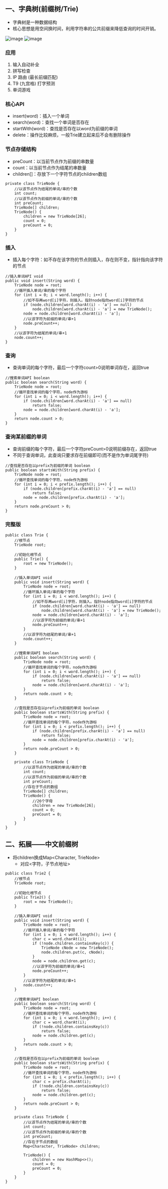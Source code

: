 ## 一、字典树(前缀树/Trie)
 - 字典树是一种数据结构
 - 核心思想是用空间换时间，利用字符串的公共前缀来降低查询的时间开销。

![image](http://note.youdao.com/yws/res/37523/683FCB8500A949F7839F16DC71A6FAF2)
![image](http://note.youdao.com/yws/res/37544/205DF13166574601A9244AE9F772BFCF)

### 应用
 1. 输入自动补全
 2. 拼写检查
 3. IP 路由 (最长前缀匹配)
 4. T9 (九宫格) 打字预测
 5. 单词游戏

### 核心API
 - insert(word)：插入一个单词
 - search(word)：查找一个单词是否存在
 - startWith(word)：查找是否存在以word为前缀的单词
 - delete：操作比较麻烦，一般Trie建立起来后不会有删除操作

### 节点存储结构
 - preCount：以当前节点作为前缀的串数量
 - count：以当前节点作为结尾的串数量
 - children[]：存放下一个字符节点的children数组

```
private class TrieNode {
    //以该节点作为结尾的单词/串的个数
    int count;
    //以该节点作为前缀的单词/串的个数
    int preCount;
    TrieNode[] children;
    TrieNode() {
        children = new TrieNode[26];
        count = 0;
        preCount = 0;
    }
}
```

### 插入
 - 插入每个字符：如不存在该字符的节点则插入，存在则不变，指针指向该字符的节点

```
//插入单词API void
public void insert(String word) {
    TrieNode node = root;
    //循环插入单词/串的每个字符
    for (int i = 0; i < word.length(); i++) {
        //如不存再word[i]字符，则插入。指针node指向word[i]字符的节点
        if (node.children[word.charAt(i) - 'a'] == null)
            node.children[word.charAt(i) - 'a'] = new TrieNode();
        node = node.children[word.charAt(i) - 'a'];
        //以该字符为前缀的单词/串+1
        node.preCount++;
    }
    //以该字符为结尾的单词/串+1
    node.count++;
}
```

### 查询
 - 查询单词的每个字符，最后一个字符count>0说明单词存在，返回true
```
//搜索单词API boolean
public boolean search(String word) {
    TrieNode node = root;
    //循环查找单词的每个字符，node作为游标
    for (int i = 0; i < word.length(); i++) {
        if (node.children[word.charAt(i) - 'a'] == null)
            return false;
        node = node.children[word.charAt(i) - 'a'];
    }
    return node.count > 0;
}
```
### 查询某前缀的单词
 - 查询前缀的每个字符，最后一个字符preCount>0说明前缀存在，返回true
 - 不同于查询单词，此查询只要求存在前缀即可(而不是作为单词尾字符)

```
//查找是否存在以prefix为前缀的单词 boolean
public boolean startsWith(String prefix) {
    TrieNode node = root;
    //循环查找单词的每个字符，node作为游标
    for (int i = 0; i < prefix.length(); i++) {
        if (node.children[prefix.charAt(i) - 'a'] == null)
            return false;
        node = node.children[prefix.charAt(i) - 'a'];
    }
    return node.preCount > 0;
}
```

### 完整版
```
public class Trie {
    //根节点
    TrieNode root;

    //初始化根节点
    public Trie() {
        root = new TrieNode();
    }

    //插入单词API void
    public void insert(String word) {
        TrieNode node = root;
        //循环插入单词/串的每个字符
        for (int i = 0; i < word.length(); i++) {
            //如不存再word[i]字符，则插入。指针node指向word[i]字符的节点
            if (node.children[word.charAt(i) - 'a'] == null)
                node.children[word.charAt(i) - 'a'] = new TrieNode();
            node = node.children[word.charAt(i) - 'a'];
            //以该字符为前缀的单词/串+1
            node.preCount++;
        }
        //以该字符为结尾的单词/串+1
        node.count++;
    }

    //搜索单词API boolean
    public boolean search(String word) {
        TrieNode node = root;
        //循环查找单词的每个字符，node作为游标
        for (int i = 0; i < word.length(); i++) {
            if (node.children[word.charAt(i) - 'a'] == null)
                return false;
            node = node.children[word.charAt(i) - 'a'];
        }
        return node.count > 0;
    }

    //查找是否存在以prefix为前缀的单词 boolean
    public boolean startsWith(String prefix) {
        TrieNode node = root;
        //循环查找单词的每个字符，node作为游标
        for (int i = 0; i < prefix.length(); i++) {
            if (node.children[prefix.charAt(i) - 'a'] == null)
                return false;
            node = node.children[prefix.charAt(i) - 'a'];
        }
        return node.preCount > 0;
    }

    private class TrieNode {
        //以该节点作为结尾的单词/串的个数
        int count;
        //以该节点作为前缀的单词/串的个数
        int preCount;
        //存在子节点的数组
        TrieNode[] children;
        TrieNode() {
            //26个字母
            children = new TrieNode[26];
            count = 0;
            preCount = 0;
        }
    }
}
```

## 二、拓展——中文前缀树
 - 将children换成Map<Character, TrieNode>
    - 对应<字符，子节点地址>

```
public class Trie2 {
    //根节点
    TrieNode root;

    //初始化根节点
    public Trie2() {
        root = new TrieNode();
    }

    //插入单词API void
    public void insert(String word) {
        TrieNode node = root;
        //循环插入单词/串的每个字符
        for (int i = 0; i < word.length(); i++) {
            char c = word.charAt(i);
            if (!node.children.containsKey(c)) {
                TrieNode cNode = new TrieNode();
                node.children.put(c, cNode);
            }
            node = node.children.get(c);
            //以该字符为前缀的单词/串+1
            node.preCount++;
        }
        //以该字符为结尾的单词/串+1
        node.count++;
    }

    //搜索单词API boolean
    public boolean search(String word) {
        TrieNode node = root;
        //循环查找单词的每个字符，node作为游标
        for (int i = 0; i < word.length(); i++) {
            char c = word.charAt(i);
            if (!node.children.containsKey(c))
                return false;
            node = node.children.get(c);
        }
        return node.count > 0;
    }

    //查找是否存在以prefix为前缀的单词 boolean
    public boolean startsWith(String prefix) {
        TrieNode node = root;
        //循环查找单词的每个字符，node作为游标
        for (int i = 0; i < prefix.length(); i++) {
            char c = prefix.charAt(i);
            if (!node.children.containsKey(c))
                return false;
            node = node.children.get(c);
        }
        return node.preCount > 0;
    }

    private class TrieNode {
        //以该节点作为结尾的单词/串的个数
        int count;
        //以该节点作为前缀的单词/串的个数
        int preCount;
        //存在子节点的数组
        Map<Character, TrieNode> children;

        TrieNode() {
            children = new HashMap<>();
            count = 0;
            preCount = 0;
        }
    }
}
```
